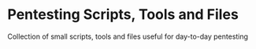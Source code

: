 # Pentesting Scripts, Tools and Files
Collection of small scripts, tools and files useful for day-to-day pentesting
